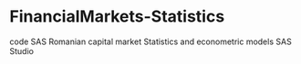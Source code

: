 # FinancialMarkets-Statistics
code SAS
Romanian capital market
Statistics and econometric models
SAS Studio
